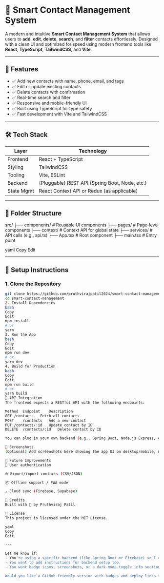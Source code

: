 # 📇 Smart Contact Management System

A modern and intuitive **Smart Contact Management System** that allows users to **add**, **edit**, **delete**, **search**, and **filter** contacts effortlessly. Designed with a clean UI and optimized for speed using modern frontend tools like **React**, **TypeScript**, **TailwindCSS**, and **Vite**.

---

## 🚀 Features

- ✅ Add new contacts with name, phone, email, and tags
- ✅ Edit or update existing contacts
- ✅ Delete contacts with confirmation
- ✅ Real-time search and filter
- ✅ Responsive and mobile-friendly UI
- ✅ Built using TypeScript for type safety
- ✅ Fast development with Vite and TailwindCSS

---

## 🛠️ Tech Stack

| Layer       | Technology          |
|-------------|---------------------|
| Frontend    | React + TypeScript  |
| Styling     | TailwindCSS         |
| Tooling     | Vite, ESLint        |
| Backend     | (Pluggable) REST API (Spring Boot, Node, etc.) |
| State Mgmt  | React Context API or Redux (as applicable) |

---

## 📁 Folder Structure

src/
├── components/ # Reusable UI components
├── pages/ # Page-level components
├── context/ # Context API for global state
├── services/ # API calls (e.g., api.ts)
├── App.tsx # Root component
├── main.tsx # Entry point

yaml
Copy
Edit

---

## 🔧 Setup Instructions

### 1. Clone the Repository
```bash
git clone https://github.com/pruthvirajpatil2024/smart-contact-management.git
cd smart-contact-management
2. Install Dependencies
bash
Copy
Edit
npm install
# or
yarn
3. Run the App
bash
Copy
Edit
npm run dev
# or
yarn dev
4. Build for Production
bash
Copy
Edit
npm run build
# or
yarn build
🔌 API Integration
The frontend expects a RESTful API with the following endpoints:

Method	Endpoint	Description
GET	/contacts	Fetch all contacts
POST	/contacts	Add a new contact
PUT	/contacts/:id	Update contact by ID
DELETE	/contacts/:id	Delete contact by ID

You can plug in your own backend (e.g., Spring Boot, Node.js Express, or Firebase).

📸 Screenshots
(Optional) Add screenshots here showing the app UI on desktop/mobile, modals, form validation, etc.

🧠 Future Improvements
🔐 User authentication

🌐 Export/import contacts (CSV/JSON)

📦 Offline support / PWA mode

☁️ Cloud sync (Firebase, Supabase)

🙌 Credits
Built with 💙 by Pruthviraj Patil

📄 License
This project is licensed under the MIT License.

yaml
Copy
Edit

---

Let me know if:
- You're using a specific backend (like Spring Boot or Firebase) so I can tailor the API details.
- You want to add instructions for backend setup too.
- You want badge icons, screenshots, or a dark-mode toggle info section.

Would you like a GitHub-friendly version with badges and deploy links too?
